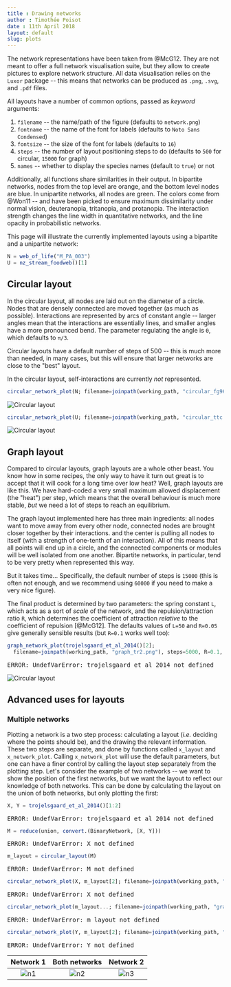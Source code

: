 ```yaml
---
title : Drawing networks
author : Timothée Poisot
date : 11th April 2018
layout: default
slug: plots
---
```





The network representations have been taken from @McG12. They are not meant to
offer a full network visualisation suite, but they allow to create pictures to
explore network structure. All data visualisation relies on the `Luxor` package --
this means that networks can be produced as `.png`, `.svg`, and `.pdf` files.

All layouts have a number of common options, passed as *keyword* arguments:

1. `filename` -- the name/path of the figure (defaults to `network.png`)
2. `fontname` -- the name of the font for labels (defaults to `Noto Sans Condensed`)
3. `fontsize` -- the size of the font for labels (defaults to `16`)
4. `steps` -- the number of layout positioning steps to do (defaults to `500` for circular, `15000` for graph)
5. `names` -- whether to display the species names (default to `true`) or not

Additionally, all functions share similarities in their output. In bipartite
networks, nodes from the top level are orange, and the bottom level nodes are
blue. In unipartite networks, all nodes are green. The colors come from @Won11 --
and have been picked to ensure maximum dissimilarity under normal vision,
deuteranopia, tritanopia, and protanopia. The interaction strength changes the
line width in quantitative networks, and the line opacity in probabilistic
networks.

This page will illustrate the currently implemented layouts using a bipartite
and a unipartite network:

````julia
N = web_of_life("M_PA_003")
U = nz_stream_foodweb()[1]
````





## Circular layout

In the circular layout, all nodes are laid out on the diameter of a circle.
Nodes that are densely connected are moved together (as much as possible).
Interactions are represented by arcs of constant angle -- larger angles mean
that the interactions are essentially lines, and smaller angles have a more
pronounced bend. The parameter regulating the angle is `Θ`, which defaults to
`π/3`.

Circular layouts have a default number of steps of 500 -- this is much more than
needed, in many cases, but this will ensure that larger networks are close to
the "best" layout.

In the circular layout, self-interactions are currently *not* represented.

````julia
circular_network_plot(N; filename=joinpath(working_path, "circular_fg96.png"));
````





![Circular layout](/figures/circular_fg96.png)

````julia
circular_network_plot(U; filename=joinpath(working_path, "circular_ttc.png"));
````





![Circular layout](/figures/circular_ttc.png)

## Graph layout

Compared to circular layouts, graph layouts are a whole other beast. You know
how in some recipes, the only way to have it turn out great is to accept that it
will cook for a long time over low heat? Well, graph layouts are like this. We
have hard-coded a very small maximum allowed displacement (the "heat") per step,
which means that the overall behaviour is much more stable, *but* we need a lot
of steps to reach an equilibrium.

The graph layout implemented here has three main ingredients: all nodes want to
move away from every other node, connected nodes are brought closer together by
their interactions. and the center is pulling all nodes to itself (with a
strength of one-tenth of an interaction). All of this means that all points will
end up in a circle, and the connected components or modules will be well
isolated from one another. Bipartite networks, in particular, tend to be very
pretty when represented this way.

But it takes time... Specifically, the default number of steps is `15000` (this
is often not enough, and we recommend using `60000` if you need to make a very
nice figure).

The final product is determined by two parameters: the spring constant `L`,
which acts as a sort of *scale* of the network, and the repulsion/attraction
ratio `R`, which determines the coefficient of attraction *relative* to the
coefficient of repulsion [@McG12]. The defaults values of `L=50` and `R=0.05`
give generally sensible results (but `R=0.1` works well too):

````julia
graph_network_plot(trojelsgaard_et_al_2014()[2];
  filename=joinpath(working_path, "graph_tr2.png"), steps=5000, R=0.1, names=false);
````


<pre class="julia-error">
ERROR: UndefVarError: trojelsgaard_et_al_2014 not defined
</pre>




![Circular layout](/figures/graph_tr2.png)

## Advanced uses for layouts

### Multiple networks

Plotting a network is a two step process: calculating a layout (*i.e.* deciding
where the points should be), and the drawing the relevant information. These two
steps are separate, and done by functions called `x_layout` and
`x_network_plot`. Calling `x_network_plot` will use the default parameters, but
one can have a finer control by calling the layout step separately from the
plotting step. Let's consider the example of two networks -- we want to show the
position of the first networks, but we want the layout to reflect our knowledge
of both networks. This can be done by calculating the layout on the union of
both networks, but only plotting the first:

````julia
X, Y = trojelsgaard_et_al_2014()[1:2]
````


<pre class="julia-error">
ERROR: UndefVarError: trojelsgaard_et_al_2014 not defined
</pre>


````julia
M = reduce(union, convert.(BinaryNetwork, [X, Y]))
````


<pre class="julia-error">
ERROR: UndefVarError: X not defined
</pre>


````julia
m_layout = circular_layout(M)
````


<pre class="julia-error">
ERROR: UndefVarError: M not defined
</pre>


````julia
circular_network_plot(X, m_layout[2]; filename=joinpath(working_path, "graph_m1.png"), names=false)
````


<pre class="julia-error">
ERROR: UndefVarError: X not defined
</pre>


````julia
circular_network_plot(m_layout...; filename=joinpath(working_path, "graph_m2.png"), names=false)
````


<pre class="julia-error">
ERROR: UndefVarError: m_layout not defined
</pre>


````julia
circular_network_plot(Y, m_layout[2]; filename=joinpath(working_path, "graph_m3.png"), names=false)
````


<pre class="julia-error">
ERROR: UndefVarError: Y not defined
</pre>




| Network 1  | Both networks | Network 2  |
|:----------:|:-------------:|:----------:|
| ![n1][fn1] |  ![n2][fn2]   | ![n3][fn3] |

[fn1]: /figures/graph_m1.png
[fn2]: /figures/graph_m2.png
[fn3]: /figures/graph_m3.png
